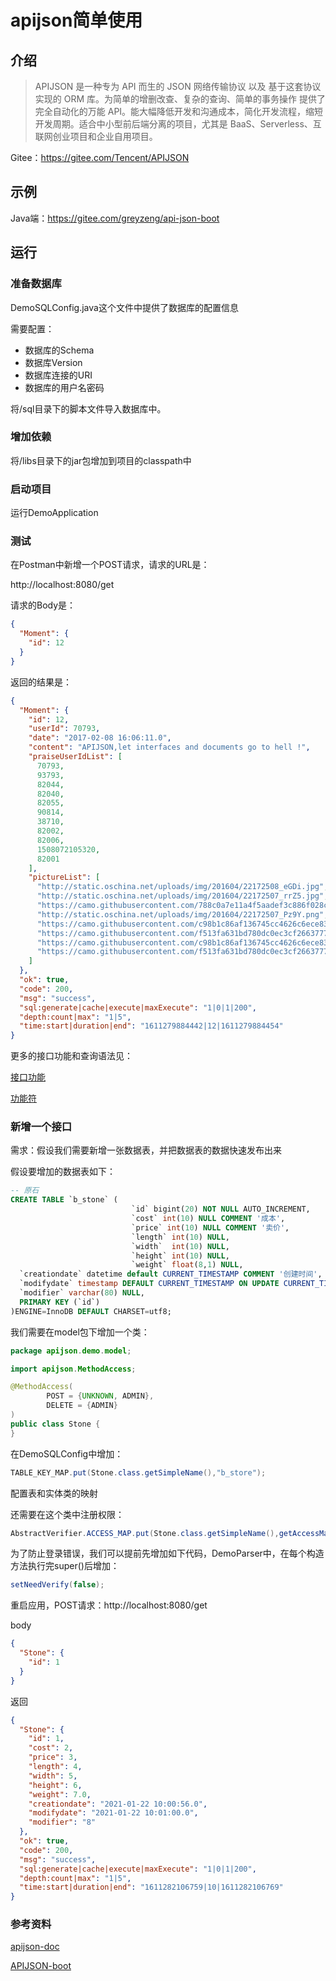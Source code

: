 # apijson简单使用

## 介绍

> APIJSON 是一种专为 API 而生的 JSON 网络传输协议 以及 基于这套协议实现的 ORM 库。为简单的增删改查、复杂的查询、简单的事务操作 提供了完全自动化的万能 API。能大幅降低开发和沟通成本，简化开发流程，缩短开发周期。适合中小型前后端分离的项目，尤其是 BaaS、Serverless、互联网创业项目和企业自用项目。

Gitee：https://gitee.com/Tencent/APIJSON



## 示例

Java端：https://gitee.com/greyzeng/api-json-boot



## 运行

### 准备数据库

DemoSQLConfig.java这个文件中提供了数据库的配置信息

需要配置：

- 数据库的Schema
- 数据库Version
- 数据库连接的URI
- 数据库的用户名密码

将/sql目录下的脚本文件导入数据库中。

### 增加依赖

将/libs目录下的jar包增加到项目的classpath中



### 启动项目

运行DemoApplication



### 测试

在Postman中新增一个POST请求，请求的URL是：

http://localhost:8080/get

请求的Body是：

```json
{
  "Moment": {
    "id": 12
  }
}
```

返回的结果是：

```json
{
  "Moment": {
    "id": 12,
    "userId": 70793,
    "date": "2017-02-08 16:06:11.0",
    "content": "APIJSON,let interfaces and documents go to hell !",
    "praiseUserIdList": [
      70793,
      93793,
      82044,
      82040,
      82055,
      90814,
      38710,
      82002,
      82006,
      1508072105320,
      82001
    ],
    "pictureList": [
      "http://static.oschina.net/uploads/img/201604/22172508_eGDi.jpg",
      "http://static.oschina.net/uploads/img/201604/22172507_rrZ5.jpg",
      "https://camo.githubusercontent.com/788c0a7e11a4f5aadef3c886f028c79b4808613a/687474703a2f2f696d61676573323031352e636e626c6f67732e636f6d2f626c6f672f3636303036372f3230313630342f3636303036372d32303136303431343232343932353935372d313732303737333630382e6a7067",
      "http://static.oschina.net/uploads/img/201604/22172507_Pz9Y.png",
      "https://camo.githubusercontent.com/c98b1c86af136745cc4626c6ece830f76de9ee83/687474703a2f2f696d61676573323031352e636e626c6f67732e636f6d2f626c6f672f3636303036372f3230313630342f3636303036372d32303136303431343232343930383036362d313837323233393236352e6a7067",
      "https://camo.githubusercontent.com/f513fa631bd780dc0ec3cf2663777e356dc3664f/687474703a2f2f696d61676573323031352e636e626c6f67732e636f6d2f626c6f672f3636303036372f3230313630342f3636303036372d32303136303431343232343733323232332d3337333933303233322e6a7067",
      "https://camo.githubusercontent.com/c98b1c86af136745cc4626c6ece830f76de9ee83/687474703a2f2f696d61676573323031352e636e626c6f67732e636f6d2f626c6f672f3636303036372f3230313630342f3636303036372d32303136303431343232343930383036362d313837323233393236352e6a7067",
      "https://camo.githubusercontent.com/f513fa631bd780dc0ec3cf2663777e356dc3664f/687474703a2f2f696d61676573323031352e636e626c6f67732e636f6d2f626c6f672f3636303036372f3230313630342f3636303036372d32303136303431343232343733323232332d3337333933303233322e6a7067"
    ]
  },
  "ok": true,
  "code": 200,
  "msg": "success",
  "sql:generate|cache|execute|maxExecute": "1|0|1|200",
  "depth:count|max": "1|5",
  "time:start|duration|end": "1611279884442|12|1611279884454"
}
```

更多的接口功能和查询语法见：

[接口功能](https://vincentcheng.github.io/apijson-doc/zh/all.html#%E6%8E%A5%E5%8F%A3%E5%8A%9F%E8%83%BD)

[功能符](https://vincentcheng.github.io/apijson-doc/zh/all.html#%E5%8A%9F%E8%83%BD%E7%AC%A6)



### 新增一个接口

需求：假设我们需要新增一张数据表，并把数据表的数据快速发布出来

假设要增加的数据表如下：

```sql
-- 原石
CREATE TABLE `b_stone` (
                           `id` bigint(20) NOT NULL AUTO_INCREMENT,
                           `cost` int(10) NULL COMMENT '成本',
                           `price` int(10) NULL COMMENT '卖价',
                           `length` int(10) NULL,
                           `width`  int(10) NULL,
                           `height` int(10) NULL,
                           `weight` float(8,1) NULL,
  `creationdate` datetime default CURRENT_TIMESTAMP COMMENT '创建时间',
  `modifydate` timestamp DEFAULT CURRENT_TIMESTAMP ON UPDATE CURRENT_TIMESTAMP COMMENT '修改时间',
  `modifier` varchar(80) NULL,
  PRIMARY KEY (`id`)
)ENGINE=InnoDB DEFAULT CHARSET=utf8;
```



我们需要在model包下增加一个类：

```java
package apijson.demo.model;

import apijson.MethodAccess;

@MethodAccess(
        POST = {UNKNOWN, ADMIN},
        DELETE = {ADMIN}
)
public class Stone {
}
```

在DemoSQLConfig中增加：

```java
TABLE_KEY_MAP.put(Stone.class.getSimpleName(),"b_store");
```

配置表和实体类的映射

还需要在这个类中注册权限：

```java
AbstractVerifier.ACCESS_MAP.put(Stone.class.getSimpleName(),getAccessMap(Stone.class.getAnnotation(MethodAccess.class)));
```

为了防止登录错误，我们可以提前先增加如下代码，DemoParser中，在每个构造方法执行完super()后增加：

```java
setNeedVerify(false);
```

重启应用，POST请求：http://localhost:8080/get

body

```json
{
  "Stone": {
    "id": 1
  }
}
```

返回

```json
{
  "Stone": {
    "id": 1,
    "cost": 2,
    "price": 3,
    "length": 4,
    "width": 5,
    "height": 6,
    "weight": 7.0,
    "creationdate": "2021-01-22 10:00:56.0",
    "modifydate": "2021-01-22 10:01:00.0",
    "modifier": "8"
  },
  "ok": true,
  "code": 200,
  "msg": "success",
  "sql:generate|cache|execute|maxExecute": "1|0|1|200",
  "depth:count|max": "1|5",
  "time:start|duration|end": "1611282106759|10|1611282106769"
}
```

### 参考资料

[apijson-doc](https://vincentcheng.github.io/apijson-doc/zh/)

[APIJSON-boot](https://github.com/APIJSON/APIJSON-Demo/tree/master/APIJSON-Java-Server/APIJSONBoot)
